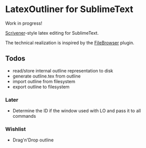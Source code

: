 # LatexOutliner for SublimeText

Work in progress!

[Scrivener][scr]-style latex editing for SublimeText.

The technical realization is inspired by the [FileBrowser][fb] plugin.

[scr]: https://www.literatureandlatte.com/scrivener.php
[fb]: https://github.com/aziz/SublimeFileBrowser

## Todos
- read/store internal outline representation to disk
- generate outline.tex from outline
- import outline from filesystem
- export outline to filesystem

### Later
- Determine the ID if the window used with LO and pass it to all commands

### Wishlist
- Drag'n'Drop outline
